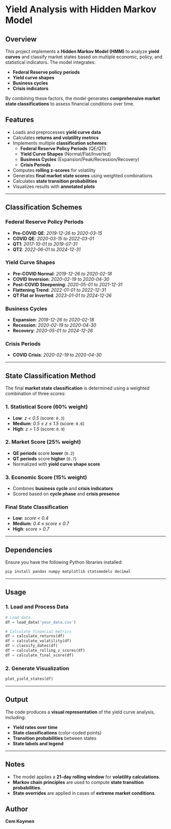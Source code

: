# Yield Analysis with Hidden Markov Model

## Overview
This project implements a **Hidden Markov Model (HMM)** to analyze **yield curves** and classify market states based on multiple economic, policy, and statistical indicators. The model integrates:

- **Federal Reserve policy periods**
- **Yield curve shapes**
- **Business cycles**
- **Crisis indicators**

By combining these factors, the model generates **comprehensive market state classifications** to assess financial conditions over time.

## Features
- Loads and preprocesses **yield curve data**
- Calculates **returns and volatility metrics**
- Implements multiple **classification schemes**:
  - **Federal Reserve Policy Periods** (QE/QT)
  - **Yield Curve Shapes** (Normal/Flat/Inverted)
  - **Business Cycles** (Expansion/Peak/Recession/Recovery)
  - **Crisis Periods**
- Computes **rolling z-scores** for volatility
- Generates **final market state scores** using weighted combinations
- Calculates **state transition probabilities**
- Visualizes results with **annotated plots**

---

## Classification Schemes
### **Federal Reserve Policy Periods**
- **Pre-COVID QE**: *2019-12-26 to 2020-03-15*
- **COVID QE**: *2020-03-15 to 2022-03-01*
- **QT1**: *2017-10-01 to 2019-07-31*
- **QT2**: *2022-06-01 to 2024-12-31*

### **Yield Curve Shapes**
- **Pre-COVID Normal**: *2019-12-26 to 2020-02-18*
- **COVID Inversion**: *2020-02-19 to 2020-04-30*
- **Post-COVID Steepening**: *2020-05-01 to 2021-12-31*
- **Flattening Trend**: *2022-01-01 to 2022-12-31*
- **QT Flat or Inverted**: *2023-01-01 to 2024-12-26*

### **Business Cycles**
- **Expansion**: *2019-12-26 to 2020-02-18*
- **Recession**: *2020-02-19 to 2020-04-30*
- **Recovery**: *2020-05-01 to 2024-12-26*

### **Crisis Periods**
- **COVID Crisis**: *2020-02-19 to 2020-04-30*

---

## State Classification Method
The final **market state classification** is determined using a weighted combination of three scores:

### **1. Statistical Score (60% weight)**
- **Low**: *z < 0.5* (score: `0.3`)
- **Medium**: *0.5 ≤ z ≤ 1.5* (score: `0.6`)
- **High**: *z > 1.5* (score: `0.9`)

### **2. Market Score (25% weight)**
- **QE periods** score **lower** (`0.2`)
- **QT periods** score **higher** (`0.7`)
- Normalized with **yield curve shape score**

### **3. Economic Score (15% weight)**
- Combines **business cycle** and **crisis indicators**
- Scored based on **cycle phase** and **crisis presence**

### **Final State Classification**
- **Low**: *score < 0.4*
- **Medium**: *0.4 ≤ score ≤ 0.7*
- **High**: *score > 0.7*

---

## Dependencies
Ensure you have the following Python libraries installed:
```sh
pip install pandas numpy matplotlib statsmodels decimal
```

---

## Usage
### **1. Load and Process Data**
```python
# Load data
df = load_data('your_data.csv')

# Calculate financial metrics
df = calculate_returns(df)
df = calculate_volatility(df)
df = classify_dates(df)
df = calculate_rolling_z_scores(df)
df = calculate_final_score(df)
```

### **2. Generate Visualization**
```python
plot_yield_states(df)
```

---

## Output
The code produces a **visual representation** of the yield curve analysis, including:
- **Yield rates over time**
- **State classifications** (color-coded points)
- **Transition probabilities** between states
- **State labels and legend**

---

## Notes
- The model applies a **21-day rolling window** for **volatility calculations**.
- **Markov chain principles** are used to compute **state transition probabilities**.
- **State overrides** are applied in cases of **extreme market conditions**.

## Author
**Cem Koymen**  
